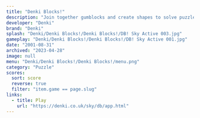 ```yaml
---
title: "Denki Blocks!"
description: "Join together gumblocks and create shapes to solve puzzles!"
developer: "Denki"
brand: "Denki"
splash: "Denki/Denki Blocks!/Denki Blocks!/DB! Sky Active 003.jpg"
gameplay: "Denki/Denki Blocks!/Denki Blocks!/DB! Sky Active 001.jpg"
date: "2001-08-31"
archived: "2023-04-28"
image: null
menu: "Denki/Denki Blocks!/Denki Blocks!/menu.png"
category: "Puzzle"
scores:
  sort: score
  reverse: true
  filter: "item.game == page.slug"
links:
  - title: Play
    url: "https://denki.co.uk/sky/db/app.html"
---
```

